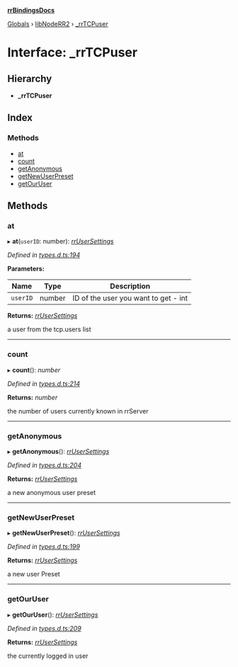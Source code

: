 **[rrBindingsDocs](../README.md)**

[Globals](../README.md) › [libNodeRR2](../modules/libnoderr2.md) › [_rrTCPuser](libnoderr2._rrtcpuser.md)

# Interface: _rrTCPuser

## Hierarchy

* **_rrTCPuser**

## Index

### Methods

* [at](libnoderr2._rrtcpuser.md#at)
* [count](libnoderr2._rrtcpuser.md#count)
* [getAnonymous](libnoderr2._rrtcpuser.md#getanonymous)
* [getNewUserPreset](libnoderr2._rrtcpuser.md#getnewuserpreset)
* [getOurUser](libnoderr2._rrtcpuser.md#getouruser)

## Methods

###  at

▸ **at**(`userID`: number): *[rrUserSettings](libnoderr2.rrusersettings.md)*

*Defined in [types.d.ts:194](https://github.com/Novalis15/RoyalRender-OpenExtensions/blob/5ba4523/rrNodeJS_rrBindings/nodeJS/win64/v6/types.d.ts#L194)*

**Parameters:**

Name | Type | Description |
------ | ------ | ------ |
`userID` | number | ID of the user you want to get - int |

**Returns:** *[rrUserSettings](libnoderr2.rrusersettings.md)*

a user from the tcp.users list

___

###  count

▸ **count**(): *number*

*Defined in [types.d.ts:214](https://github.com/Novalis15/RoyalRender-OpenExtensions/blob/5ba4523/rrNodeJS_rrBindings/nodeJS/win64/v6/types.d.ts#L214)*

**Returns:** *number*

the number of users currently known in rrServer

___

###  getAnonymous

▸ **getAnonymous**(): *[rrUserSettings](libnoderr2.rrusersettings.md)*

*Defined in [types.d.ts:204](https://github.com/Novalis15/RoyalRender-OpenExtensions/blob/5ba4523/rrNodeJS_rrBindings/nodeJS/win64/v6/types.d.ts#L204)*

**Returns:** *[rrUserSettings](libnoderr2.rrusersettings.md)*

a new anonymous user preset

___

###  getNewUserPreset

▸ **getNewUserPreset**(): *[rrUserSettings](libnoderr2.rrusersettings.md)*

*Defined in [types.d.ts:199](https://github.com/Novalis15/RoyalRender-OpenExtensions/blob/5ba4523/rrNodeJS_rrBindings/nodeJS/win64/v6/types.d.ts#L199)*

**Returns:** *[rrUserSettings](libnoderr2.rrusersettings.md)*

a new user Preset

___

###  getOurUser

▸ **getOurUser**(): *[rrUserSettings](libnoderr2.rrusersettings.md)*

*Defined in [types.d.ts:209](https://github.com/Novalis15/RoyalRender-OpenExtensions/blob/5ba4523/rrNodeJS_rrBindings/nodeJS/win64/v6/types.d.ts#L209)*

**Returns:** *[rrUserSettings](libnoderr2.rrusersettings.md)*

the currently logged in user
